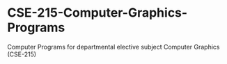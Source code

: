 # CSE-215-Computer-Graphics-Programs
Computer Programs for departmental elective subject Computer Graphics (CSE-215)
